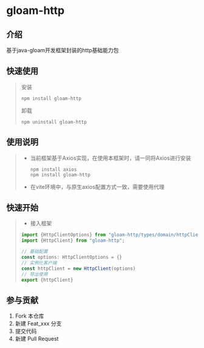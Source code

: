 # gloam-http

## 介绍

基于java-gloam开发框架封装的http基础能力包



## 快速使用

> 安装
>
>  ```shell
>  npm install gloam-http
>  ```
>
> 卸载
>
> ```shell
> npm uninstall gloam-http
> ```



## 使用说明

> - 当前框架基于Axios实现，在使用本框架时，请一同将Axios进行安装
>
>   ```shell
>   npm install axios
>   npm install gloam-http
>   ```
>
> - 在vite环境中，与原生axios配置方式一致，需要使用代理



## 快速开始

>- 接入框架
>
>  ```ts
>  import {HttpClientOptions} from "gloam-http/types/domain/httpClientOptions";
>  import {HttpClient} from "gloam-http";
>  
>  // 基础配置
>  const options: HttpClientOptions = {}
>  // 实例化客户端
>  const httpClient = new HttpClient(options)
>  // 导出使用
>  export {httpClient}
>  ```
>
>  



## 参与贡献

1.  Fork 本仓库
2.  新建 Feat_xxx 分支
3.  提交代码
4.  新建 Pull Request
